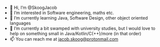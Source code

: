 - 👋 Hi, I’m @SkoogJacob
- 👀 I’m interested in Software engineering, maths etc.
- 🌱 I’m currently learning Java, Software Design, other object oriented languages
- 💞️ I’m currently a bit swamped with university studies, but I would love to help on something small in Java/Kotlin/C(++)/more (in that order)
- 📫 You can reach me at jacob.skoog@protonmail.com

<!---
SkoogJacob/SkoogJacob is a ✨ special ✨ repository because its `README.md` (this file) appears on your GitHub profile.
You can click the Preview link to take a look at your changes.
--->
